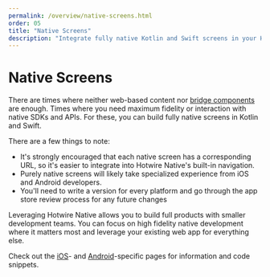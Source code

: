 ```yaml
---
permalink: /overview/native-screens.html
order: 05
title: "Native Screens"
description: "Integrate fully native Kotlin and Swift screens in your Hotiwre Native app."
---
```


# Native Screens

There are times where neither web-based content nor [bridge components](/overview/bridge-components) are enough. Times where you need maximum fidelity or interaction with native SDKs and APIs. For these, you can build fully native screens in Kotlin and Swift.

There are a few things to note:

- It's strongly encouraged that each native screen has a corresponding URL, so it's easier to integrate into Hotwire Native's built-in navigation.
- Purely native screens will likely take specialized experience from iOS and Android developers.
- You'll need to write a version for every platform and go through the app store review process for any future changes

Leveraging Hotwire Native allows you to build full products with smaller development teams. You can focus on high fidelity native development where it matters most and leverage your existing web app for everything else.

Check out the [iOS](/ios/native-screens)- and [Android](/android/native-screens)-specific pages for information and code snippets.
